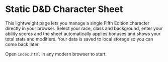 # Static D&D Character Sheet

This lightweight page lets you manage a single Fifth Edition character directly in your browser. Select your race, class and background, enter your ability scores and the sheet automatically applies bonuses and shows your total stats and modifiers. Your data is saved to local storage so you can come back later.

Open `index.html` in any modern browser to start.
